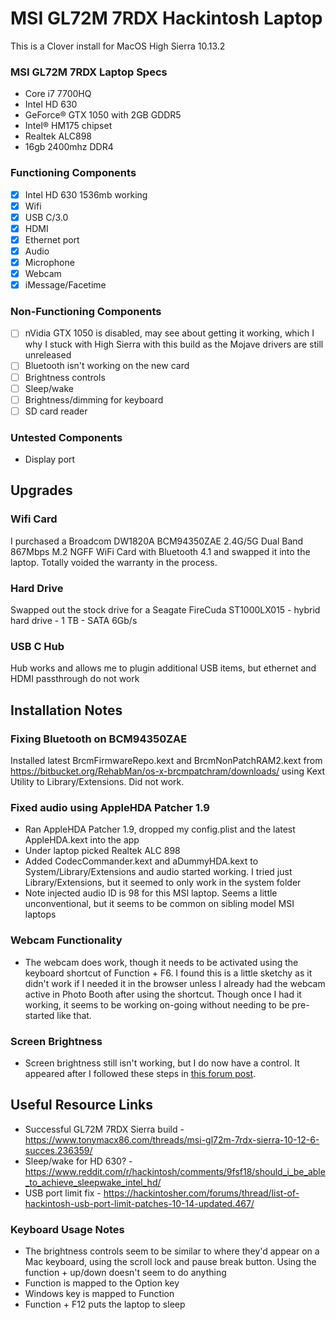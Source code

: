 #  MSI GL72M 7RDX Hackintosh Laptop

This is a Clover install for MacOS High Sierra 10.13.2

### MSI GL72M 7RDX Laptop Specs
- Core i7 7700HQ
- Intel HD 630
- GeForce® GTX 1050 with 2GB GDDR5
- Intel® HM175 chipset
- Realtek ALC898
- 16gb 2400mhz DDR4

### Functioning Components 

- [x] Intel HD 630 1536mb working
- [x] Wifi  
- [x] USB C/3.0 
- [x] HDMI
- [x] Ethernet port
- [x] Audio 
- [x] Microphone
- [x] Webcam 
- [x] iMessage/Facetime

### Non-Functioning Components

- [ ] nVidia GTX 1050 is disabled, may see about getting it working, which I why I stuck with High Sierra with this build as the Mojave drivers are still unreleased
- [ ] Bluetooth isn't working on the new card
- [ ] Brightness controls
- [ ] Sleep/wake
- [ ] Brightness/dimming for keyboard
- [ ] SD card reader

### Untested Components
- Display port

## Upgrades

### Wifi Card
I purchased a Broadcom DW1820A BCM94350ZAE 2.4G/5G Dual Band 867Mbps M.2 NGFF WiFi Card with Bluetooth 4.1 and swapped it into the laptop. Totally voided the warranty in the process.

### Hard Drive
Swapped out the stock drive for a Seagate FireCuda ST1000LX015 - hybrid hard drive - 1 TB - SATA 6Gb/s

### USB C Hub
Hub works and allows me to plugin additional USB items, but ethernet and HDMI passthrough do not work

## Installation Notes

### Fixing Bluetooth on BCM94350ZAE
Installed latest BrcmFirmwareRepo.kext and BrcmNonPatchRAM2.kext from https://bitbucket.org/RehabMan/os-x-brcmpatchram/downloads/ using Kext Utility to Library/Extensions. Did not work.

### Fixed audio using AppleHDA Patcher 1.9
- Ran AppleHDA Patcher 1.9, dropped my config.plist and the latest AppleHDA.kext into the app
- Under laptop picked Realtek ALC 898
- Added CodecCommander.kext and aDummyHDA.kext to System/Library/Extensions and audio started working. I tried just Library/Extensions, but it seemed to only work in the system folder
- Note injected audio ID is 98 for this MSI laptop. Seems a little unconventional, but it seems to be common on sibling model MSI laptops

### Webcam Functionality
- The webcam does work, though it needs to be activated using the keyboard shortcut of Function + F6. I found this is a little sketchy as it didn't work if I needed it in the browser unless I already had the webcam active in Photo Booth after using the shortcut. Though once I had it working, it seems to be working on-going without needing to be pre-started like that.

### Screen Brightness 
- Screen brightness still isn't working, but I do now have a control. It appeared after I followed these steps in [this forum post](https://www.tonymacx86.com/threads/solved-black-screen-after-upgrade-to-high-sierra.237050/page-2#post-1633911).

## Useful Resource Links
- Successful GL72M 7RDX Sierra build - https://www.tonymacx86.com/threads/msi-gl72m-7rdx-sierra-10-12-6-succes.236359/
- Sleep/wake for HD 630? - https://www.reddit.com/r/hackintosh/comments/9fsf18/should_i_be_able_to_achieve_sleepwake_intel_hd/
- USB port limit fix - https://hackintosher.com/forums/thread/list-of-hackintosh-usb-port-limit-patches-10-14-updated.467/

### Keyboard Usage Notes
- The brightness controls seem to be similar to where they'd appear on a Mac keyboard, using the scroll lock and pause break button. Using the function + up/down doesn't seem to do anything
- Function is mapped to the Option key
- Windows key is mapped to Function
- Function + F12 puts the laptop to sleep